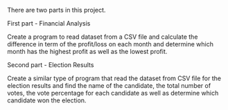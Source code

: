 There are two parts in this project.

First part - Financial Analysis

Create a program to read dataset from a CSV file and calculate the difference in term of the profit/loss on each month and determine which month has the highest profit as well as the lowest profit. 

Second part - Election Results

Create a similar type of program that read the dataset from CSV file for the election results and find the name of the candidate, the total number of votes, the vote percentage for each candidate as well as determine which candidate won the election.
